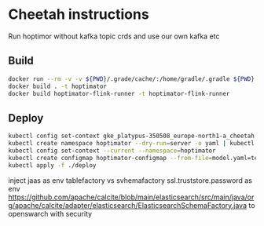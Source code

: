 # Cheetah instructions

Run hoptimor without kafka topic crds and use our own kafka etc

## Build
```sh
docker run --rm -v -v ${PWD}/.grade/cache/:/home/gradle/.gradle ${PWD}:/home/project -w /home/project openjdk:11 ./gradlew build
docker build . -t hoptimator
docker build hoptimator-flink-runner -t hoptimator-flink-runner
```

## Deploy

```sh
kubectl config set-context gke_platypus-350508_europe-north1-a_cheetah
kubectl create namespace hoptimator --dry-run=server -o yaml | kubectl apply -f -
kubectl config set-context --current --namespace=hoptimator
kubectl create configmap hoptimator-configmap --from-file=model.yaml=test-model.yaml --dry-run=client -o yaml | kubectl apply -f -
kubectl apply -f ./deploy
```

inject jaas as env
tablefactory vs svhemafactory
ssl.truststore.password as env
<https://github.com/apache/calcite/blob/main/elasticsearch/src/main/java/org/apache/calcite/adapter/elasticsearch/ElasticsearchSchemaFactory.java> to openswarch with security